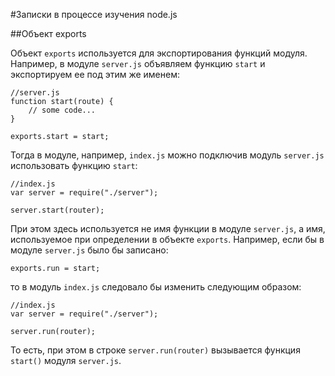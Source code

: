 #Записки в процессе изучения node.js

##Объект exports

Объект `exports` используется для экспортирования функций модуля. Например, в модуле `server.js` объявляем функцию `start` и экспортируем ее под этим же именем:

	//server.js
	function start(route) {
		// some code...
	}
	
	exports.start = start;

Тогда в модуле, например, `index.js` можно подключив модуль `server.js` использовать функцию `start`:

	//index.js
	var server = require("./server");
	
	server.start(router);

При этом здесь используется не имя функции в модуле `server.js`, а имя, используемое при определении в объекте `exports`. Например, если бы в модуле `server.js` было бы записано:

	exports.run = start;

то в модуль `index.js` следовало бы изменить следующим образом:

	//index.js
	var server = require("./server");
	
	server.run(router);

То есть, при этом в строке `server.run(router)` вызывается функция `start()` модуля `server.js`.
